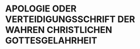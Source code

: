 APOLOGIE ODER VERTEIDIGUNGSSCHRIFT DER WAHREN CHRISTLICHEN GOTTESGELAHRHEIT
===========================================================================
